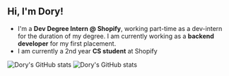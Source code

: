 ## Hi, I'm Dory!
- I'm a **Dev Degree Intern @ Shopify**, working part-time as a dev-intern for the duration of my degree. I am currently working as a **backend developer** for my first placement.
- I am currently a 2nd year **CS student** at Shopify


![Dory's GitHub stats](https://github-readme-stats-eight-gamma-35.vercel.app/api?username=doryzx&theme=merko&show_icons=true&count_private=true&hide=stars&show=prs_merged)
![Dory's GitHub stats](https://github-readme-streak-stats.herokuapp.com?user=doryzx&theme=merko)
<!--
<p align="center">
  <img height="50%" width="auto" src="https://github-readme-stats-eight-gamma-35.vercel.app/api?username=doryzx&show_icons=true&count_private=true&hide=stars">
  <img height="55%" width="auto" src="https://github-readme-stats-eight-gamma-35.vercel.app/api/top-langs/?username=doryzx&layout=compact&count_private=true&langs_count=5&custom_title=Hello">
  <img src ="https://github-readme-streak-stats.herokuapp.com?user=doryzx&theme=merko">
</p>
-->
<!--
**doryzx/doryzx** is a ✨ _special_ ✨ repository because its `README.md` (this file) appears on your GitHub profile.

Here are some ideas to get you started:

- 🔭 I’m currently working on ...
- 🌱 I’m currently learning ...
- 👯 I’m looking to collaborate on ...
- 🤔 I’m looking for help with ...
- 💬 Ask me about ...
- 📫 How to reach me: ...
- 😄 Pronouns: ...
- ⚡ Fun fact: ...
-->

